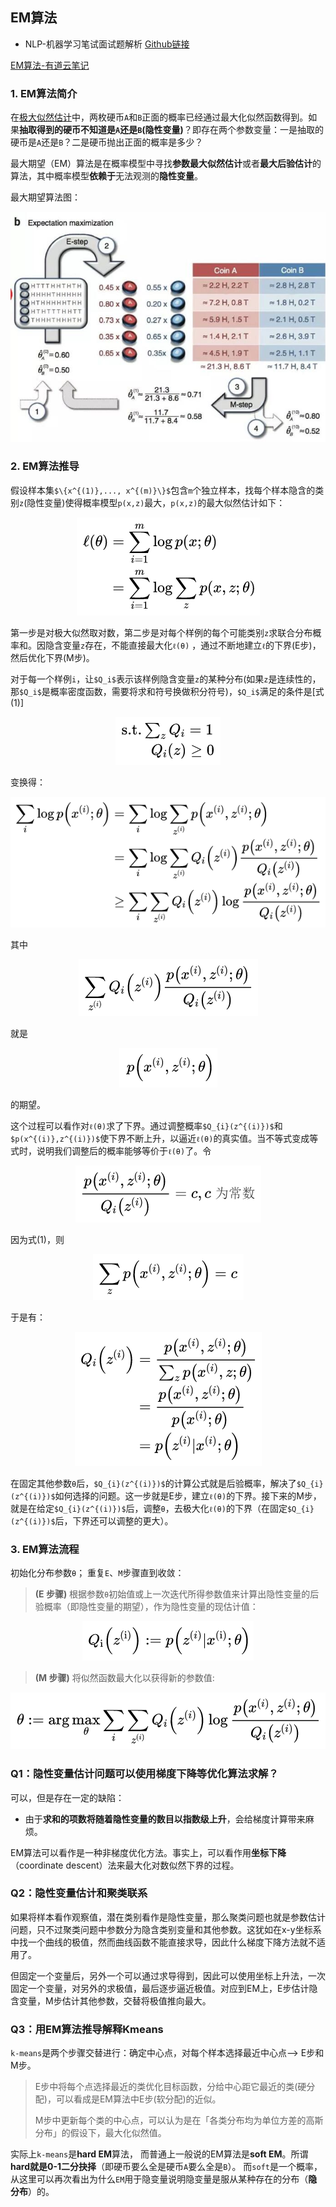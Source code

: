 ## EM算法

- NLP-机器学习笔试面试题解析 [Github链接](https://github.com/WerterHong/Machine-Learning-Algorithm-NLP/tree/master/机器学习算法/)

[EM算法-有道云笔记](http://note.youdao.com/noteshare?id=84052b8032023304deb8f159ed529fcd&sub=D022D38477F9432C9D1FD623324304ED)

### 1. EM算法简介

在[极大似然估计](https://github.com/WerterHong/Machine-Learning-Algorithm-NLP/tree/master/机器学习算法/极大似然估计.md)中，两枚硬币`A`和`B`正面的概率已经通过最大化似然函数得到。如果**抽取得到的硬币不知道是`A`还是`B`(隐性变量)**？即存在两个参数变量：一是抽取的硬币是`A`还是`B`？二是硬币抛出正面的概率是多少？

最大期望（EM）算法是在概率模型中寻找**参数最大似然估计**或者**最大后验估计**的算法，其中概率模型**依赖于**无法观测的**隐性变量**。

最大期望算法图：

<p align="center">
<img src="../img/EM/EM-1.jpg" width="600" />
</p>

### 2. EM算法推导

假设样本集`$\{x^{(1)},..., x^{(m)}\}$`包含`m`个独立样本，找每个样本隐含的类别`z`(隐性变量)使得概率模型`p(x,z)`最大，`p(x,z)`的最大似然估计如下：

<p align="center">
<img src="../img/EM/EM-2.png" />
</p>

第一步是对极大似然取对数，第二步是对每个样例的每个可能类别`z`求联合分布概率和。因隐含变量`z`存在，不能直接最大化`ℓ(θ)`
，通过不断地建立`ℓ`的下界(E步)，然后优化下界(M步)。

对于每一个样例`i`，让`$Q_i$`表示该样例隐含变量`z`的某种分布(如果`z`是连续性的，那`$Q_i$`是概率密度函数，需要将求和符号换做积分符号)，`$Q_i$`满足的条件是[式(1)]

<p align="center">
<img src="../img/EM/EM-3.png" />
</p>

变换得：

<p align="center">
<img src="../img/EM/EM-4.png" />
</p>

其中
<p align="center">
<img src="../img/EM/EM-4-1.png" />
</p>
就是
<p align="center">
<img src="../img/EM/EM-4-2.png" />
</p>
的期望。

这个过程可以看作对`ℓ(θ)`求了下界。通过调整概率`$Q_{i}(z^{(i)})$`和`$p(x^{(i)},z^{(i)})$`使下界不断上升，以逼近`ℓ(θ)`的真实值。当不等式变成等式时，说明我们调整后的概率能够等价于`ℓ(θ)`了。令

<p align="center">
<img src="../img/EM/EM-5.png" />
</p>

因为式(1)，则
<p align="center">
<img src="../img/EM/EM-5-1.png" />
</p>
于是有：

<p align="center">
<img src="../img/EM/EM-6.png" />
</p>

在固定其他参数`θ`后，`$Q_{i}(z^{(i)})$`的计算公式就是后验概率，解决了`$Q_{i}(z^{(i)})$`如何选择的问题。这一步就是E步，建立`ℓ(θ)`的下界。接下来的M步，就是在给定`$Q_{i}(z^{(i)})$`后，调整`θ`，去极大化`ℓ(θ)`的下界（在固定`$Q_{i}(z^{(i)})$`后，下界还可以调整的更大）。

### 3. EM算法流程

初始化分布参数`θ`； 重复`E`、`M`步骤直到收敛：

> **(E 步骤)** 根据参数`θ`初始值或上一次迭代所得参数值来计算出隐性变量的后验概率（即隐性变量的期望），作为隐性变量的现估计值：

<p align="center">
<img src="../img/EM/EM-7.png" />
</p>

> **(M 步骤)** 将似然函数最大化以获得新的参数值:

<p align="center">
<img src="../img/EM/EM-8.png" />
</p>

### Q1：隐性变量估计问题可以使用梯度下降等优化算法求解？
可以，但是存在一定的缺陷：
- 由于**求和的项数将随着隐性变量的数目以指数级上升**，会给梯度计算带来麻烦。

EM算法可以看作是一种非梯度优化方法。事实上，可以看作用**坐标下降**（coordinate descent）法来最大化对数似然下界的过程。

### Q2：隐性变量估计和聚类联系

如果将样本看作观察值，潜在类别看作是隐性变量，那么聚类问题也就是参数估计问题，只不过聚类问题中参数分为隐含类别变量和其他参数。这犹如在x-y坐标系中找一个曲线的极值，然而曲线函数不能直接求导，因此什么梯度下降方法就不适用了。

但固定一个变量后，另外一个可以通过求导得到，因此可以使用坐标上升法，一次固定一个变量，对另外的求极值，最后逐步逼近极值。对应到EM上，E步估计隐含变量，M步估计其他参数，交替将极值推向最大。

### Q3：用EM算法推导解释Kmeans

`k-means`是两个步骤交替进行：确定中心点，对每个样本选择最近中心点–> E步和M步。

> E步中将每个点选择最近的类优化目标函数，分给中心距它最近的类(硬分配)，可以看成是EM算法中E步(软分配)的近似。
>
> M步中更新每个类的中心点，可以认为是在「各类分布均为单位方差的高斯分布」的假设下，最大化似然值。

实际上``k-means``是**hard EM**算法， 而普通上一般说的EM算法是**soft EM**。所谓**hard就是0-1二分抉择**（即硬币要么全是硬币`A`要么全是`B`）。 而``soft``是一个概率，从这里可以再次看出为什么`EM`用于隐变量说明隐变量是服从某种存在的分布（**隐分布**）的。
